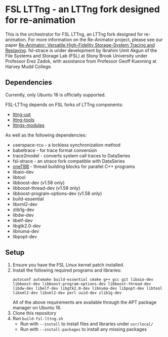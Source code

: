 # FSL LTTng - an LTTng fork designed for re-animation

This is the orchestrator for FSL LTTng, an LTTng fork designed for re-animation.
For more information on the Re-Animator project, please see our paper [Re-Animator: Versatile High-Fidelity Storage-System Tracing and Replaying](https://doi.org/10.1145/3383669.3398276).
fsl-strace is under development by Ibrahim Umit Akgun of the File Systems and Storage Lab (FSL) at Stony Brook University under Professor Erez Zadok, with assistance from Professor Geoff Kuenning at Harvey Mudd College.

## Dependencies

Currently, only Ubuntu 16 is officially supported.

FSL-LTTng depends on FSL forks of LTTng components:
* [lttng-ust](https://github.com/sbu-fsl/lttng-ust)
* [lttng-tools](https://github.com/sbu-fsl/lttng-tools)
* [lttngs-modules](https://github.com/sbu-fsl/lttng-modules)

As well as the following dependencies:
* userspace-rcu - a lockless synchronization method
* babeltrace - for trace format conversion
* trace2model - converts system call traces to DataSeries
* fsl-strace - an strace fork compatible with DataSeries
* [oneTBB](https://github.com/oneapi-src/oneTBB) - thread building blocks for parallel C++ programs
* libaio-dev
* libtool
* libboost-dev (v1.58 only)
* libboost-thread-dev (v1.58 only)
* libboost-program-options-dev (v1.58 only)
* build-essential
* libxml2-dev
* zlib1g-dev
* libdw-dev
* libelf-dev
* libgtk2.0-dev
* libnuma-dev
* libpopt-dev

## Setup

1. Ensure you have the FSL Linux kernel patch installed.
1. Install the following required programs and libraries:
    ```
    autoconf automake build-essential cmake g++ gcc git libaio-dev libboost-dev libboost-program-options-dev libboost-thread-dev libdw-dev libelf-dev libgtk2.0-dev libnuma-dev libpopt-dev libtool libxml2-dev libxml2-dev perl uuid-dev zlib1g-dev
    ```
    All of the above requirements are available through the APT package manager on Ubuntu 16.
1. Clone this repository
1. Run `build-fsl-lttng.sh`
    * Run with `--install` to install files and libraries under `usr/local/`
    * Run with `--install-packages` to install any missing packages

